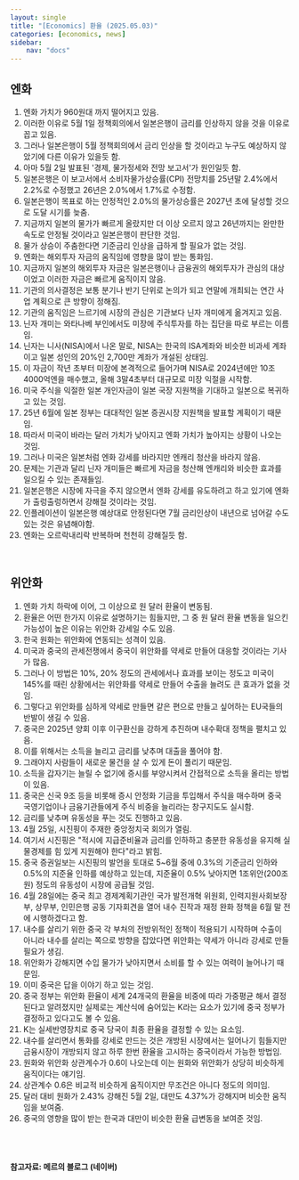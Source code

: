 ```yaml
---
layout: single
title: "[Economics] 환율 (2025.05.03)"
categories: [economics, news]
sidebar:
    nav: "docs"
---
```


## 엔화
1. 엔화 가치가 960원대 까지 떨어지고 있음.
1. 이러한 이유로 5월 1일 정책회의에서 일본은행이 금리를 인상하지 않을 것을 이유로 꼽고 있음.
1. 그러나 일본은행이 5월 정책회의에서 금리 인상을 할 것이라고 누구도 예상하지 않았기에 다른 이유가 있을듯 함.
1. 아마 5월 2일 발표된 '경제, 물가정세와 전망 보고서'가 원인일듯 함.
1. 일본은행은 이 보고서에서 소비자물가상승률(CPI) 전망치를 25년말 2.4%에서 2.2%로 수정했고 26년은 2.0%에서 1.7%로 수정함.
1. 일본은행이 목표로 하는 안정적인 2.0%의 물가상승률은 2027년 초에 달성할 것으로 도달 시기를 늦춤.
1. 지금까지 일본의 물가가 빠르게 올랐지만 더 이상 오르지 않고 26년까지는 완만한 속도로 안정될 것이라고 일본은행이 판단한 것임.
1. 물가 상승이 주춤한다면 기준금리 인상을 급하게 할 필요가 없는 것임.
1. 엔화는 해외투자 자금의 움직임에 영향을 많이 받는 통화임.
1. 지금까지 일본의 해외투자 자금은 일본은행이나 금융권의 해외투자가 관심의 대상이었고 이러한 자금은 빠르게 움직이지 않음.
1. 기관의 의사결정은 보통 분기나 반기 단위로 논의가 되고 연말에 개최되는 연간 사업 계획으로 큰 방향이 정해짐.
1. 기관의 움직임은 느르기에 시장의 관심은 기관보다 닌자 개미에게 옮겨지고 있음.
1. 닌자 개미는 와타나베 부인에서도 미장에 주식투자를 하는 집단을 따로 부르는 이름임.
1. 닌자는 니사(NISA)에서 나온 말로, NISA는 한국의 ISA계좌와 비슷한 비과세 계좌이고 일본 성인의 20%인 2,700만 계좌가 개설된 상태임.
1. 이 자금이 작년 초부터 미장에 본격적으로 들어가며 NISA로 2024년에만 10조4000억엔을 매수했고, 올해 3말4초부터 대규모로 미장 익절을 시작함.
1. 미국 주식을 익절한 일본 개인자금이 일본 국장 지원책을 기대하고 일본으로 복귀하고 있는 것임.
1. 25년 6월에 일본 정부는 대대적인 일본 증권시장 지원책을 발표할 계획이기 때문임.
1. 따라서 미국이 바라는 달러 가치가 낮아지고 엔화 가치가 높아지는 상황이 나오는 것임.
1. 그러나 미국은 일본처럼 엔화 강세를 바라지만 엔캐리 청산을 바라지 않음.
1. 문제는 기관과 달리 닌자 개미들은 빠르게 자금을 청산해 엔캐리와 비슷한 효과를 일으킬 수 있는 존재들임.
1. 일본은행은 시장에 자극을 주지 않으면서 엔화 강세를 유도하려고 하고 있기에 엔화가 출렁출렁하면서 강해질 것이라는 것임.
1. 인플레이션이 일본은행 예상대로 안정된다면 7월 금리인상이 내년으로 넘어갈 수도 있는 것은 유념해야함.
1. 엔화는 오르락내리락 반복하며 천천히 강해질듯 함.

<br/>

## 위안화
1. 엔화 가치 하락에 이어, 그 이상으로 원 달러 환율이 변동됨.
1. 환율은 어떤 한가지 이유로 설명하기는 힘들지만, 그 중 원 달러 환율 변동을 일으킨 가능성이 높은 이유는 위안화 강세일 수도 있음.
1. 한국 원화는 위안화에 연동되는 성격이 있음.
1. 미국과 중국의 관세전쟁에서 중국이 위안화를 약세로 만들어 대응할 것이라는 기사가 많음.
1. 그러나 이 방법은 10%, 20% 정도의 관세에서나 효과를 보이는 정도고 미국이 145%를 때린 상황에서는 위안화를 약세로 만들어 수출을 늘려도 큰 효과가 없을 것임.
1. 그렇다고 위안화를 심하게 약세로 만들면 같은 편으로 만들고 싶어하는 EU국들의 반발이 생길 수 있음.
1. 중국은 2025년 양회 이후 이구환신을 강하게 추진하며 내수확대 정책을 펼치고 있음.
1. 이를 위해서는 소득을 늘리고 금리를 낮추며 대출을 풀어야 함.
1. 그래야지 사람들이 새로운 물건을 살 수 있게 돈이 풀리기 때문임.
1. 소득을 갑자기는 늘릴 수 없기에 증시를 부양시켜서 간접적으로 소득을 올리는 방법이 있음.
1. 중국은 신국 9조 등을 비롯해 증시 안정화 기금을 투입해서 주식을 매수하며 중국 국영기업이나 금융기관들에게 주식 비중을 늘리라는 창구지도도 실시함.
1. 금리를 낮추며 유동성을 푸는 것도 진행하고 있음.
1. 4월 25일, 시진핑이 주재한 중앙정치국 회의가 열림.
1. 여기서 시진핑은 "적시에 지급준비율과 금리를 인하하고 충분한 유동성을 유지해 실물경제를 힘 있게 지원해야 한다"라고 밝힘.
1. 중국 증권일보는 시진핑의 발언을 토대로 5~6월 중에 0.3%의 기준금리 인하와 0.5%의 지준율 인하를 예상하고 있는데, 지준율이 0.5% 낮아지면 1조위안(200조원) 정도의 유동성이 시장에 공급될 것임.
1. 4월 28일에는 중국 최고 경제계획기관인 국가 발전개혁 위원회, 인력지원사회보장부, 상무부, 인민은행 공동 기자회견을 열어 내수 진작과 재정 완화 정책을 6월 말 전에 시행하겠다고 함.
1. 내수를 살리기 위한 중국 각 부처의 전방위적인 정책이 적용되기 시작하며 수출이 아니라 내수를 살리는 쪽으로 방향을 잡았다면 위안화는 약세가 아니라 강세로 만들 필요가 생김.
1. 위안화가 강해지면 수입 물가가 낮아지면서 소비를 할 수 있는 여력이 늘어나기 때문임.
1. 이미 중국은 답을 이야기 하고 있는 것임.
1. 중국 정부는 위안화 환율이 세계 24개국의 환율을 비중에 따라 가중평균 해서 결정된다고 알려졌지만 실제로는 계산식에 숨어있는 K라는 요소가 있기에 중국 정부가 결정하고 있다고도 볼 수 있음.
1. K는 실세반영장치로 중국 당국이 최종 환율을 결정할 수 있는 요소임.
1. 내수를 살리면서 통화를 강세로 만드는 것은 개방된 시장에서는 일어나기 힘들지만 금융시장이 개방되지 않고 하루 한번 환율을 고시하는 중국이라서 가능한 방법임.
1. 원화와 위안화 상관계수가 0.6이 나오는데 이는 원화와 위안화가 상당히 비슷하게 움직이다는 얘기임.
1. 상관계수 0.6은 비교적 비슷하게 움직이지만 무조건은 아니다 정도의 의미임.
1. 달러 대비 원화가 2.43% 강해진 5월 2일, 대만도 4.37%가 강해지며 비슷한 움직임을 보여줌.
1. 중국의 영향을 많이 받는 한국과 대만이 비슷한 환율 급변동을 보여준 것임.



<br/>
<br/>

#### 참고자료: 메르의 블로그 (네이버)